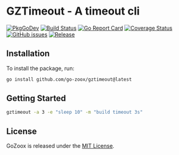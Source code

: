 # GZTimeout - A timeout cli

[![PkgGoDev](https://pkg.go.dev/badge/github.com/go-zoox/gztimeout)](https://pkg.go.dev/github.com/go-zoox/gztimeout)
[![Build Status](https://github.com/go-zoox/gztimeout/actions/workflows/ci.yml/badge.svg?branch=master)](https://github.com/go-zoox/gztimeout/actions/workflows/ci.yml)
[![Go Report Card](https://goreportcard.com/badge/github.com/go-zoox/gztimeout)](https://goreportcard.com/report/github.com/go-zoox/gztimeout)
[![Coverage Status](https://coveralls.io/repos/github/go-zoox/gztimeout/badge.svg?branch=master)](https://coveralls.io/github/go-zoox/gztimeout?branch=master)
[![GitHub issues](https://img.shields.io/github/issues/go-zoox/gztimeout.svg)](https://github.com/go-zoox/gztimeout/issues)
[![Release](https://img.shields.io/github/tag/go-zoox/gztimeout.svg?label=Release)](https://github.com/go-zoox/gztimeout/tags)

## Installation
To install the package, run:
```bash
go install github.com/go-zoox/gztimeout@latest
```

## Getting Started

```bash
gztimeout -a 3 -e "sleep 10" -m "build timeout 3s"
```

## License
GoZoox is released under the [MIT License](./LICENSE).
